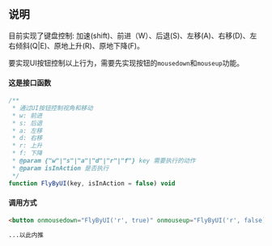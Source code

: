 ## 说明

目前实现了键盘控制: 加速(shift)、前进（W）、后退(S)、左移(A)、右移(D)、左右倾斜(Q|E)、原地上升(R)、原地下降(F)。

要实现UI按钮控制以上行为，需要先实现按钮的`mousedown`和`mouseup`功能。


#### 这是接口函数
```js
/**
 * 通过UI按钮控制视角和移动
 * w: 前进
 * s: 后退
 * a: 左移
 * d: 右移
 * r: 上升
 * f: 下降
 * @param {"w"|"s"|"a"|"d"|"r"|"f"} key 需要执行的动作
 * @param isInAction 是否执行
 */
function FlyByUI(key, isInAction = false) void

```

#### 调用方式
```html
<button onmousedown="FlyByUI('r', true)" onmouseup="FlyByUI('r', false)" >上升</button>

...以此内推
```